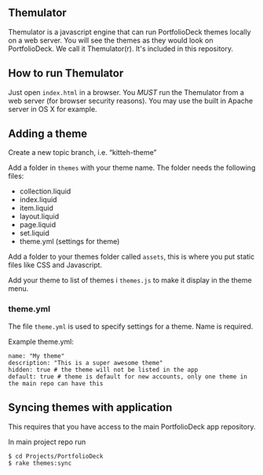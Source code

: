 ## Themulator

Themulator is a javascript engine that can run 
PortfolioDeck themes locally on a web server. You will see the themes as they would look 
on PortfolioDeck. We call it Themulator(r). It's included in this repository.

## How to run Themulator

Just open `index.html` in a browser. You *MUST* run the Themulator from a web server (for browser security reasons). 
You may use the built in Apache server in OS X for example.

## Adding a theme

Create a new topic branch, i.e. “kitteh-theme”

Add a folder in `themes` with your theme name. The folder needs the following files:

* collection.liquid
* index.liquid
* item.liquid
* layout.liquid
* page.liquid
* set.liquid
* theme.yml (settings for theme)

Add a folder to your themes folder called `assets`, this is where you put static files like CSS and Javascript.

Add your theme to list of themes i `themes.js` to make it display in the theme menu.

### theme.yml

The file `theme.yml` is used to specify settings for a theme. Name is required.

Example theme.yml:

	name: "My theme"
	description: "This is a super awesome theme"
	hidden: true # the theme will not be listed in the app
	default: true # theme is default for new accounts, only one theme in the main repo can have this
	

## Syncing themes with application

This requires that you have access to the main PortfolioDeck app repository.

In main project repo run

	$ cd Projects/PortfolioDeck
	$ rake themes:sync
